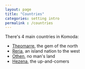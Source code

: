 ```yaml
---
layout: page
title: "Countries"
categories: setting intro
permalink : /countries
---
```


There's 4 main countries in Komoda:
 - [Theomarre][theomarre], the gem of the north
 - [Reria][reria], an island nation to the west
 - [Othen][othen], no man's land
 - [Hezena][hezena], the up-and-comers

[theomarre]: /countries/theomarre
[reria]:   /countries/reria
[othen]: /countries/othen
[hezena]: /countries/hezena